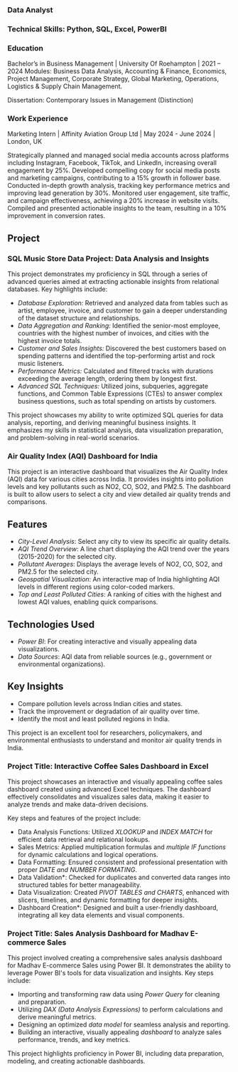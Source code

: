 ### Data Analyst

### Technical Skills: Python, SQL, Excel, PowerBI 

### Education

Bachelor’s in Business Management | University Of Roehampton | 2021 – 2024
Modules: Business Data Analysis, Accounting & Finance, Economics, Project Management, 
Corporate Strategy, Global Marketing, Operations, Logistics & Supply Chain Management.

Dissertation: Contemporary Issues in Management (Distinction)

### Work Experience

Marketing Intern | Affinity Aviation Group Ltd | May 2024 - June 2024 | London, UK

Strategically planned and managed social media accounts across platforms including Instagram, Facebook, TikTok, and LinkedIn, increasing overall engagement by 25%.
Developed compelling copy for social media posts and marketing campaigns, contributing to a 15% growth in follower base.
Conducted in-depth growth analysis, tracking key performance metrics and improving lead generation by 30%.
Monitored user engagement, site traffic, and campaign effectiveness, achieving a 20% increase in website visits.
Compiled and presented actionable insights to the team, resulting in a 10% improvement in conversion rates.

## Project

### SQL Music Store Data Project: Data Analysis and Insights 

This project demonstrates my proficiency in SQL through a series of advanced queries aimed at extracting actionable insights from relational databases. Key highlights include:  

- *Database Exploration:* Retrieved and analyzed data from tables such as artist, employee, invoice, and customer to gain a deeper
understanding of the dataset structure and relationships.  
- *Data Aggregation and Ranking:* Identified the senior-most employee, countries with the highest number of invoices, and cities with the highest invoice totals.  
- *Customer and Sales Insights:* Discovered the best customers based on spending patterns and identified the top-performing artist and rock music listeners.  
- *Performance Metrics:* Calculated and filtered tracks with durations exceeding the average length, ordering them by longest first.  
- *Advanced SQL Techniques:* Utilized joins, subqueries, aggregate functions, and Common Table Expressions (CTEs) to answer complex business questions, such as total spending on artists by customers.  

This project showcases my ability to write optimized SQL queries for data analysis, reporting, and deriving meaningful business insights. 
It emphasizes my skills in statistical analysis, data visualization preparation, and problem-solving in real-world scenarios.

### Air Quality Index (AQI) Dashboard for India

This project is an interactive dashboard that visualizes the Air Quality Index (AQI) data for various cities across India. It provides insights into pollution levels and key pollutants such as NO2, CO, SO2, and PM2.5. The dashboard is built to allow users to select a city and view detailed air quality trends and comparisons.

## Features
- *City-Level Analysis*: Select any city to view its specific air quality details.
- *AQI Trend Overview*: A line chart displaying the AQI trend over the years (2015-2020) for the selected city.
- *Pollutant Averages*: Displays the average levels of NO2, CO, SO2, and PM2.5 for the selected city.
- *Geospatial Visualization*: An interactive map of India highlighting AQI levels in different regions using color-coded markers.
- *Top and Least Polluted Cities*: A ranking of cities with the highest and lowest AQI values, enabling quick comparisons.

## Technologies Used
- *Power BI*: For creating interactive and visually appealing data visualizations.
- *Data Sources*: AQI data from reliable sources (e.g., government or environmental organizations).

## Key Insights
- Compare pollution levels across Indian cities and states.
- Track the improvement or degradation of air quality over time.
- Identify the most and least polluted regions in India.

This project is an excellent tool for researchers, policymakers, and environmental enthusiasts to understand and monitor air quality trends in India.

### Project Title: Interactive Coffee Sales Dashboard in Excel  

This project showcases an interactive and visually appealing coffee sales dashboard created using advanced Excel techniques. 
The dashboard effectively consolidates and visualizes sales data, making it easier to analyze trends and make data-driven decisions.  

Key steps and features of the project include:  
- Data Analysis Functions: Utilized *XLOOKUP* and *INDEX MATCH* for efficient data retrieval and relational lookups.  
- Sales Metrics: Applied multiplication formulas and *multiple IF functions* for dynamic calculations and logical operations.  
- Data Formatting: Ensured consistent and professional presentation with proper *DATE and NUMBER FORMATING*.  
- Data Validation*: Checked for duplicates and converted data ranges into structured tables for better manageability.  
- Data Visualization: Created *PIVOT TABLES and CHARTS*, enhanced with slicers, timelines, and dynamic formatting for deeper insights.  
- Dashboard Creation*: Designed and built a user-friendly dashboard, integrating all key data elements and visual components.

### Project Title: Sales Analysis Dashboard for Madhav E-commerce Sales  

This project involved creating a comprehensive sales analysis dashboard for Madhav E-commerce Sales using Power BI. 
It demonstrates the ability to leverage Power BI's tools for data visualization and insights. Key steps include:
  
- Importing and transforming raw data using *Power Query* for cleaning and preparation.  
- Utilizing *DAX (Data Analysis Expressions)* to perform calculations and derive meaningful metrics.  
- Designing an optimized *data model* for seamless analysis and reporting.  
- Building an interactive, visually appealing *dashboard* to analyze sales performance, trends, and key metrics.  

This project highlights proficiency in Power BI, including data preparation, modeling, and creating actionable dashboards.


